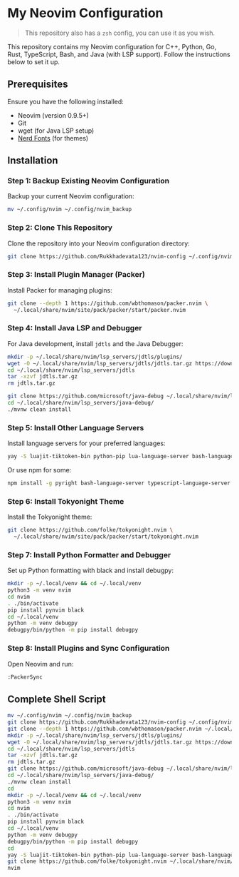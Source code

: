 # My Neovim Configuration

> This repository also has a `zsh` config, you can use it as you wish.

This repository contains my Neovim configuration for C++, Python, Go, Rust, TypeScript, Bash, and Java (with LSP support). Follow the instructions below to set it up.

## Prerequisites

Ensure you have the following installed:

- Neovim (version 0.9.5+)
- Git
- wget (for Java LSP setup)
- [Nerd Fonts](https://www.nerdfonts.com/) (for themes)

## Installation

### Step 1: Backup Existing Neovim Configuration

Backup your current Neovim configuration:

```bash
mv ~/.config/nvim ~/.config/nvim_backup
```

### Step 2: Clone This Repository

Clone the repository into your Neovim configuration directory:

```bash
git clone https://github.com/Rukkhadevata123/nvim-config ~/.config/nvim
```

### Step 3: Install Plugin Manager (Packer)

Install Packer for managing plugins:

```bash
git clone --depth 1 https://github.com/wbthomason/packer.nvim \
  ~/.local/share/nvim/site/pack/packer/start/packer.nvim
```

### Step 4: Install Java LSP and Debugger

For Java development, install `jdtls` and the Java Debugger:

```bash
mkdir -p ~/.local/share/nvim/lsp_servers/jdtls/plugins/
wget -O ~/.local/share/nvim/lsp_servers/jdtls/jdtls.tar.gz https://download.eclipse.org/jdtls/snapshots/jdt-language-server-latest.tar.gz
cd ~/.local/share/nvim/lsp_servers/jdtls
tar -xzvf jdtls.tar.gz
rm jdtls.tar.gz

git clone https://github.com/microsoft/java-debug ~/.local/share/nvim/lsp_servers/java-debug
cd ~/.local/share/nvim/lsp_servers/java-debug/
./mvnw clean install
```

### Step 5: Install Other Language Servers

Install language servers for your preferred languages:

```bash
yay -S luajit-tiktoken-bin python-pip lua-language-server bash-language-server clang pyright gopls rustup typescript-language-server rust-analyzer flake8 eslint prettier delve codelldb-bin zathura-cb zathura-djvu zathura-pdf-mupdf zathura-ps zathura --needed
```
Or use npm for some:

```bash
npm install -g pyright bash-language-server typescript-language-server
```

### Step 6: Install Tokyonight Theme

Install the Tokyonight theme:

```bash
git clone https://github.com/folke/tokyonight.nvim \
  ~/.local/share/nvim/site/pack/packer/start/tokyonight.nvim
```

### Step 7: Install Python Formatter and Debugger

Set up Python formatting with black and install debugpy:

```bash
mkdir -p ~/.local/venv && cd ~/.local/venv
python3 -m venv nvim
cd nvim
. ./bin/activate
pip install pynvim black
cd ~/.local/venv
python -m venv debugpy
debugpy/bin/python -m pip install debugpy
```

### Step 8: Install Plugins and Sync Configuration

Open Neovim and run:

```bash
:PackerSync
```

## Complete Shell Script

```bash
mv ~/.config/nvim ~/.config/nvim_backup
git clone https://github.com/Rukkhadevata123/nvim-config ~/.config/nvim
git clone --depth 1 https://github.com/wbthomason/packer.nvim ~/.local/share/nvim/site/pack/packer/start/packer.nvim
mkdir -p ~/.local/share/nvim/lsp_servers/jdtls/plugins/
wget -O ~/.local/share/nvim/lsp_servers/jdtls/jdtls.tar.gz https://download.eclipse.org/jdtls/snapshots/jdt-language-server-latest.tar.gz
cd ~/.local/share/nvim/lsp_servers/jdtls
tar -xzvf jdtls.tar.gz
rm jdtls.tar.gz
git clone https://github.com/microsoft/java-debug ~/.local/share/nvim/lsp_servers/java-debug
cd ~/.local/share/nvim/lsp_servers/java-debug/
./mvnw clean install
cd
mkdir -p ~/.local/venv && cd ~/.local/venv
python3 -m venv nvim
cd nvim
. ./bin/activate
pip install pynvim black
cd ~/.local/venv
python -m venv debugpy
debugpy/bin/python -m pip install debugpy
cd
yay -S luajit-tiktoken-bin python-pip lua-language-server bash-language-server clang pyright gopls rustup typescript-language-server rust-analyzer flake8 eslint prettier delve codelldb-bin zathura-cb zathura-djvu zathura-pdf-mupdf zathura-ps zathura --needed
git clone https://github.com/folke/tokyonight.nvim ~/.local/share/nvim/site/pack/packer/start/tokyonight.nvim
nvim
```

